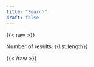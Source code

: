 ```yaml
---
title: "Search"
draft: false
---
```

{{< raw >}}
<script src="https://cdnjs.cloudflare.com/ajax/libs/vue/1.0.28/vue.min.js"></script>
<script src="/js/lunr.js"></script>
<script src="/js/lunr.stemmer.support.js"></script>
<script src="/js/lunr.ja.js"></script>
<script src="/js/lunr.multi.js"></script>
<script src="/js/search.js"></script>

<div id="app">
  <mysearchbtn :search.sync="search"></mysearchbtn>
  <p>Number of results: {{list.length}}</p>
  <mylist :list="list"></mylist>
</div>

{{< /raw >}}
